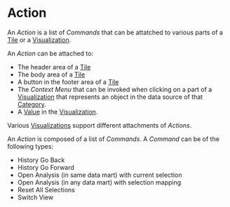 # Action

An *Action* is a list of *Commands* that can be attatched to various parts of a [Tile](tile.md) or a [Visualization](../visualizations/index.md).

An *Action* can be attached to:
* The header area of a [Tile](tile.md)
* The body area of a [Tile](tile.md)
* A button in the footer area of a [Tile](tile.md)
* The *Context Menu* that can be invoked when clicking on a part of a [Visualization](../visualizations/index.md) that represents an object in the data source of that [Category](category.md).
* A [Value](value.md) in the [Visualization](../visualizations/index.md).

Various [Visualizations](../visualizations/index.md) support different attachments of *Actions*.

An *Action* is composed of a list of *Commands*. A *Command* can be of the following types:
* History Go Back
* History Go Forward
* Open Analysis (in same data mart) with current selection
* Open Analysis (in any data mart) with selection mapping
* Reset All Selections
* Switch View
